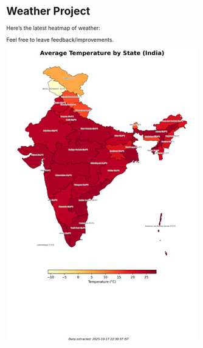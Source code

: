 # Weather Project

Here’s the latest heatmap of weather:

Feel free to leave feedback/improvements.

![India Heatmap](docs/assets/india_heatmap.png?v=F27637)
